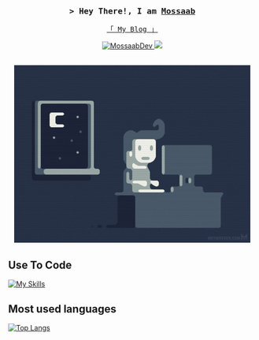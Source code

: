 

<!--
<p align="center">
  <a href="https://github.com/MossaabDev"><img src="https://readme-typing-svg.herokuapp.com/?lines=Self%20Taught%20Programmer;Front%20End%20Developer;1.5%2B%20years%20of%20coding%20experience;Always%20learning%20new%20things&center=true&width=380&height=45"></a>
</p>

 -->



<!-- Intro  -->
<h3 align="center">
        <samp>&gt; Hey There!, I am
                <b><a target="_blank" href="https://MossaabDev.com">Mossaab</a></b>
        </samp>
</h3>


  

<p align="center"> 
  <samp>
    <a href="https://proglobby.hashnode.dev/">「 My Blog 」</a>
  </samp>
</p>

<p align="center">
 <a href="https://www.linkedin.com/in/mousaab-bachagha-900438276/" target="_blank">
  <img src="https://img.shields.io/badge/LinkedIn-0077B5?style=for-the-badge&logo=linkedin&logoColor=white" alt="MossaabDev"/>
 </a>
 
 <a href="https://twitter.com/MossaabDev" target="_blank">
  <img src="https://img.shields.io/badge/Twitter-1DA1F2?style=for-the-badge&logo=twitter&logoColor=white" />
 </a>
 
</p>
<br />

<!-- About Section -->
<div align="center">
  <img src="https://github.com/MossaabDev/MossaabDev/blob/main/assets/-%20Find%20&%20Share%20on%20GIPHY.gif?raw=true"/>
</div>

## Use To Code


[![My Skills](https://skillicons.dev/icons?i=java,rust,c,wasm,js,html,css,kotlin)](https://skillicons.dev)



## Most used languages
[![Top Langs](https://github-readme-stats.vercel.app/api/top-langs/?username=MossaabDev&layout=compact&align=center)](https://github.com/anuraghazra/github-readme-stats)
